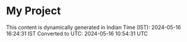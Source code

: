 # My Project

This content is dynamically generated in Indian Time (IST): 2024-05-16 16:24:31 IST
Converted to UTC: 2024-05-16 10:54:31 UTC

